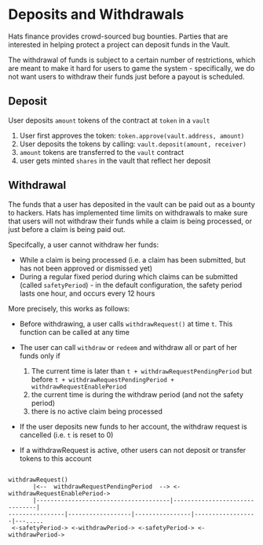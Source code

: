 
# Deposits and Withdrawals

Hats finance provides crowd-sourced bug bounties. Parties that are interested in helping protect a project can deposit funds in the Vault. 

The withdrawal of funds is subject to a certain number of restrictions, which are meant to make it hard for users to game the system - specifically, we do not want users to withdraw their funds just before a payout is scheduled. 


## Deposit 
User deposits `amount` tokens of the contract at `token` in a `vault`
1. User first approves the token: `token.approve(vault.address, amount)`
1. User deposits the tokens by calling: `vault.deposit(amount, receiver)`
  1. `amount` tokens are transferred to the `vault` contract
  1. user gets minted `shares` in the vault that reflect her deposit 

  

## Withdrawal 

The funds that a user has deposited in the vault can be paid out as a bounty to hackers.  Hats has implemented time limits on withdrawals to make sure that users will not withdraw their funds while a claim is being processed, or just before a claim is being paid out.

Specifcally,  a user cannot withdraw her funds:

- While a claim is being processed (i.e. a claim has been submitted, but has not been approved or dismissed yet)
- During a regular fixed period during which claims can be submitted (called `safetyPeriod`) - in the default configuration, the safety period lasts one hour, and occurs every 12 hours

More precisely, this works as follows:

- Before withdrawing, a user calls `withdrawRequest()` at time `t`. This function can be called at any time
- The user can call `withdraw` or `redeem` and withdraw all or part of her funds only if
  1. The current time is later than `t + withdrawRequestPendingPeriod` but before `t + withdrawRequestPendingPeriod + withdrawRequestEnablePeriod`
  2. the current time is during the withdraw period (and not the safety period)
  3. there is no active claim being processed

- If the user deposits new funds to her account, the withdraw request is cancelled (i.e. `t` is reset to 0)
- If a withdrawRequest is active, other users can not deposit or transfer tokens to this account


```

withdrawRequest()
       |<--  withdrawRequestPendingPeriod  --> <-withdrawRequestEnablePeriod->  
       |--------------------------------------|-------------------------------| 
----------------|------------------|----------------|------------------|---.....
 <-safetyPeriod-> <-withdrawPeriod-> <-safetyPeriod-> <-withdrawPeriod->
 

```